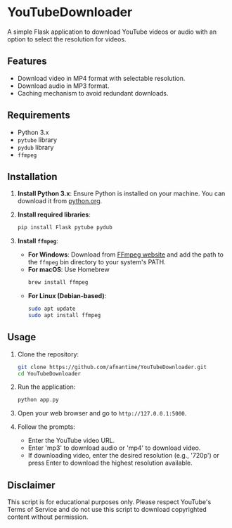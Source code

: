 # YouTubeDownloader

A simple Flask application to download YouTube videos or audio with an option to select the resolution for videos.

## Features
- Download video in MP4 format with selectable resolution.
- Download audio in MP3 format.
- Caching mechanism to avoid redundant downloads.

## Requirements
- Python 3.x
- `pytube` library
- `pydub` library
- `ffmpeg`

## Installation

1. **Install Python 3.x**: Ensure Python is installed on your machine. You can download it from [python.org](https://www.python.org/).

2. **Install required libraries**:
    ```bash
    pip install Flask pytube pydub
    ```

3. **Install `ffmpeg`**:
    - **For Windows**: Download from [FFmpeg website](https://ffmpeg.org/download.html) and add the path to the `ffmpeg` bin directory to your system's PATH.
    - **For macOS**: Use Homebrew
        ```bash
        brew install ffmpeg
        ```
    - **For Linux (Debian-based)**:
        ```bash
        sudo apt update
        sudo apt install ffmpeg
        ```

## Usage
1. Clone the repository:
    ```bash
    git clone https://github.com/afnantime/YouTubeDownloader.git
    cd YouTubeDownloader
    ```

2. Run the application:
    ```bash
    python app.py
    ```

3. Open your web browser and go to `http://127.0.0.1:5000`.

4. Follow the prompts:
    - Enter the YouTube video URL.
    - Enter 'mp3' to download audio or 'mp4' to download video.
    - If downloading video, enter the desired resolution (e.g., '720p') or press Enter to download the highest resolution available.

## Disclaimer
This script is for educational purposes only. Please respect YouTube's Terms of Service and do not use this script to download copyrighted content without permission.
